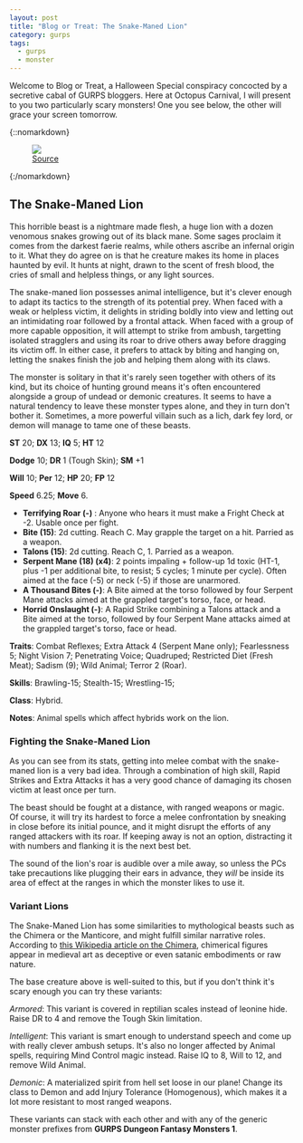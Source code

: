 ```yaml
---
layout: post
title: "Blog or Treat: The Snake-Maned Lion"
category: gurps
tags:
  - gurps
  - monster
---
```


Welcome to Blog or Treat, a Halloween Special conspiracy concocted by a
secretive cabal of GURPS bloggers. Here at Octopus Carnival, I will present to
you two particularly scary monsters! One you see below, the other will grace
your screen tomorrow.

{::nomarkdown}
<figure>
  <img src="{{ "/assets/snakes_in_my_mane.jpg" | absolute_url }}"/>
  <figcaption><a href="http://n4u2k.deviantart.com/art/Snakes-In-My-Mane-colour-480290284">Source</a></figcaption>
</figure>
{:/nomarkdown}

## The Snake-Maned Lion

This horrible beast is a nightmare made flesh, a huge lion with a dozen venomous
snakes growing out of its black mane. Some sages proclaim it comes from the
darkest faerie realms, while others ascribe an infernal origin to it. What they
do agree on is that he creature makes its home in places haunted by evil. It
hunts at night, drawn to the scent of fresh blood, the cries of small and
helpless things, or any light sources.

The snake-maned lion possesses animal intelligence, but it's clever enough to
adapt its tactics to the strength of its potential prey. When faced with a weak
or helpless victim, it delights in striding boldly into view and letting out an
intimidating roar followed by a frontal attack. When faced with a group of more
capable opposition, it will attempt to strike from ambush, targetting isolated
stragglers and using its roar to drive others away before dragging its victim
off. In either case, it prefers to attack by biting and hanging on, letting the
snakes finish the job and helping them along with its claws.

The monster is solitary in that it's rarely seen together with others of its
kind, but its choice of hunting ground means it's often encountered alongside a
group of undead or demonic creatures. It seems to have a natural tendency to
leave these monster types alone, and they in turn don't bother it. Sometimes, a
more powerful villain such as a lich, dark fey lord, or demon will manage to
tame one of these beasts.

**ST** 20; **DX** 13; **IQ** 5; **HT** 12

**Dodge** 10; **DR** 1 (Tough Skin); **SM** +1

**Will** 10; **Per** 12; **HP** 20; **FP** 12

**Speed** 6.25; **Move** 6.

- **Terrifying Roar (-)** : Anyone who hears it must make a Fright Check at
  -2. Usable once per fight.
- **Bite (15)**: 2d cutting. Reach C. May grapple the target on a hit. Parried
  as a weapon.
- **Talons (15)**: 2d cutting. Reach C, 1. Parried as a weapon.
- **Serpent Mane (18) (x4)**: 2 points impaling + follow-up 1d toxic (HT-1, plus
  -1 per additional bite, to resist; 5 cycles; 1 minute per cycle). Often aimed
  at the face (-5) or neck (-5) if those are unarmored.
- **A Thousand Bites (-)**: A Bite aimed at the torso followed by four Serpent
  Mane attacks aimed at the grappled target's torso, face, or head.
- **Horrid Onslaught (-)**: A Rapid Strike combining a Talons attack and a Bite
  aimed at the torso, followed by four Serpent Mane attacks aimed at the
  grappled target's torso, face or head.

**Traits**: Combat Reflexes; Extra Attack 4 (Serpent Mane only);
Fearlessness 5; Night Vision 7; Penetrating Voice; Quadruped; Restricted Diet
(Fresh Meat); Sadism (9); Wild Animal; Terror 2 (Roar).

**Skills**: Brawling-15; Stealth-15; Wrestling-15;

**Class**: Hybrid.

**Notes**: Animal spells which affect hybrids work on the lion.

### Fighting the Snake-Maned Lion

As you can see from its stats, getting into melee combat with the snake-maned
lion is a very bad idea. Through a combination of high skill, Rapid Strikes and
Extra Attacks it has a very good chance of damaging its chosen victim at least
once per turn.

The beast should be fought at a distance, with ranged weapons or magic. Of
course, it will try its hardest to force a melee confrontation by sneaking in
close before its initial pounce, and it might disrupt the efforts of any ranged
attackers with its roar. If keeping away is not an option, distracting it with
numbers and flanking it is the next best bet.

The sound of the lion's roar is audible over a mile away, so unless the PCs take
precautions like plugging their ears in advance, they _will_ be inside its area
of effect at the ranges in which the monster likes to use it.

### Variant Lions

The Snake-Maned Lion has some similarities to mythological beasts such as the
Chimera or the Manticore, and might fulfill similar narrative roles. According
to [this Wikipedia article on the Chimera][1], chimerical figures appear in
medieval art as deceptive or even satanic embodiments or raw nature.

The base creature above is well-suited to this, but if you don't think it's
scary enough you can try these variants:

_Armored_: This variant is covered in reptilian scales instead of leonine
hide. Raise DR to 4 and remove the Tough Skin limitation.

_Intelligent_: This variant is smart enough to understand speech and come up
with really clever ambush setups. It's also no longer affected by Animal spells,
requiring Mind Control magic instead. Raise IQ to 8, Will to 12, and remove Wild
Animal.

_Demonic_: A materialized spirit from hell set loose in our plane! Change its
class to Demon and add Injury Tolerance (Homogenous), which makes it a lot more
resistant to most ranged weapons.

These variants can stack with each other and with any of the generic monster
prefixes from **GURPS Dungeon Fantasy Monsters 1**.



[1]: https://en.wikipedia.org/wiki/Chimera_(mythology)
